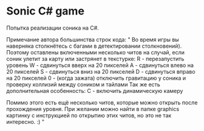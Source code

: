 # Sonic C# game

Попытка реализации соника на C#.

Примечание автора большинства строк кода:
"
Во время игры вы наверняка столкнётесь с багами в детектировании столкновений). Поэтому оставлены включенными несколько читов на случай, если соник улетит за карту или застрянет в текстурке:
R - перезапустить уровень
W - сдвинуться вверх на 20 пикселей
A - сдвинуться влево на 20 пикселей
S - сдвинуться вниз на 20 пикселей
D - сдвинуться вправо на 20 пикселей
0 - (когда зажата) отключить гравитацию у соника и проверку коллизий между соником и тайлами
Так же есть дополнительная особенность:
C - включить динамическую камеру

Помимо этого есть ещё несколько читов, которые можно открыть после прохождения уровня. При желании можно найти в папке graphics картинку с инструкцией по открытию этих читов, но это не так интересно. :)
"
